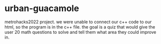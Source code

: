 # urban-guacamole
metrohacks2022 project.
we were unable to connect our c++ code to our html, so the program is in the c++ file.
the goal is a quiz that would give the user 20 math questions to solve and tell them what area they could improve in.
